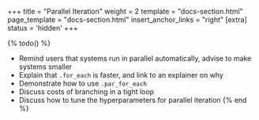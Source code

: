+++
title = "Parallel Iteration"
weight = 2
template = "docs-section.html"
page_template = "docs-section.html"
insert_anchor_links = "right"
[extra]
status = 'hidden'
+++

{% todo() %}

* Remind users that systems run in parallel automatically, advise to make systems smaller
* Explain that `.for_each` is faster, and link to an explainer on why
* Demonstrate how to use `.par_for_each`
* Discuss costs of branching in a tight loop
* Discuss how to tune the hyperparameters for parallel iteration
{% end %}
